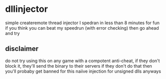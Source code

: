 # dllinjector
simple createremote thread injector I spedran in less than 8 minutes for fun
if you think you can beat my speedrun (with error checking) then go ahead and try

## disclaimer 
do not try using this on any game with a compotent anti-cheat, if they don't block it, they'll send the binary to their servers
if they don't do that then you'll probaby get banned for this naiive injection for unsigned dlls anyways

